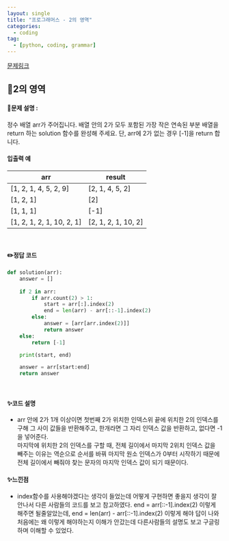 ```yaml
---
layout: single
title: "프로그래머스 - 2의 영역"
categories: 
  - coding
tag:
  - [python, coding, grammar]
--- 
```

[문제링크](https://school.programmers.co.kr/learn/courses/30/lessons/181894)  

## 📌2의 영역
#### 📖문제 설명 :  
정수 배열 arr가 주어집니다. 배열 안의 2가 모두 포함된 가장 작은 연속된 부분 배열을 return 하는 solution 함수를 완성해 주세요. 
단, arr에 2가 없는 경우 [-1]을 return 합니다.

#### 입출력 예 

|arr|result|
|---|---|
|[1, 2, 1, 4, 5, 2, 9]|[2, 1, 4, 5, 2]|
|[1, 2, 1]|[2]|
|[1, 1, 1]|[-1]|
|[1, 2, 1, 2, 1, 10, 2, 1]|[2, 1, 2, 1, 10, 2]|

<br>

#### ✏️정답 코드
```python
def solution(arr):
    answer = []
    
    if 2 in arr:
        if arr.count(2) > 1:
            start = arr[:].index(2)
            end = len(arr) - arr[::-1].index(2)
        else:
            answer = [arr[arr.index(2)]]
            return answer
    else:
        return [-1]

    print(start, end)

    answer = arr[start:end]
    return answer
```

<br>

#### ✨코드 설명
- arr 안에 2가 1개 이상이면 첫번째 2가 위치한 인덱스위 끝에 위치한 2의 인덱스를 구해 그 사이 값들을 반환해주고,
  한개라면 그 자리 인덱스 값을 반환하고, 없다면 -1을 넣어준다.  
  마지막에 위치한 2의 인덱스를 구할 때, 전체 길이에서 마지막 2위치 인덱스 값을 빼주는 이유는 역순으로 순서를 바꿔 마지막 원소 인덱스가
  0부터 시작하기 때문에 전체 길이에서 빼줘야 찾는 문자의 마지막 인덱스 값이 되기 때문이다. 
  
#### ✨느낀점
- index함수를 사용해야겠다는 생각이 들었는데 어떻게 구현하면 좋을지 생각이 잘 안나서 다른 사람들의 코드를 보고 참고하였다.
  end = arr[::-1].index(2) 이렇게 해주면 될줄알았는데, end = len(arr) - arr[::-1].index(2) 이렇게 해야 답이 나와 처음에는 왜 이렇게 해야하는지 이해가 안갔는데
  다른사람들의 설명도 보고 구글링하며 이해할 수 있었다. 
